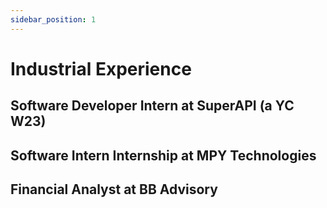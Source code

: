 ```yaml
---
sidebar_position: 1
---
```


# Industrial Experience

## Software Developer Intern at SuperAPI (a YC W23)

## Software Intern Internship at MPY Technologies

## Financial Analyst at BB Advisory
